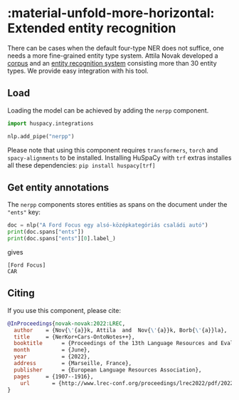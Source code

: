 # :material-unfold-more-horizontal: Extended entity recognition

There can be cases when the default four-type NER does not suffice, one needs a more fine-grained entity type system.
Attila Novak developed a [corpus](https://github.com/novakat/NYTK-NerKor-Cars-OntoNotesPP) and an [entity recognition system](https://huggingface.co/novakat/nerkor-cars-onpp-hubert) consisting more than 30 entity types. We provide easy
integration with his tool.

## Load

<!--
```python
from spacy.lang.hu import Hungarian

nlp = Hungarian()
```
-->

Loading the model can be achieved by adding the `nerpp` component.

<!--pytest-codeblocks:cont-->
```python
import huspacy.integrations

nlp.add_pipe("nerpp")
```
Please note that using this component requires `transformers`, `torch` and `spacy-alignments` to be installed.
Installing HuSpaCy with `trf` extras installes all these dependencies: `pip install huspacy[trf]`


## Get entity annotations

The `nerpp` components stores entities as spans on the document under the `"ents"` key:

<!--pytest-codeblocks:cont-->
```python
doc = nlp("A Ford Focus egy alsó-középkategóriás családi autó")
print(doc.spans["ents"])
print(doc.spans["ents"][0].label_) 
```

gives

<!--pytest-codeblocks:expected-output-->
```
[Ford Focus]
CAR
```
## Citing
If you use this component, please cite:

```bibtex
@InProceedings{novak-novak:2022:LREC,
  author    = {Nov{\'{a}}k, Attila  and  Nov{\'{a}}k, Borb{\'{a}}la},
  title     = {NerKor+Cars-OntoNotes++},
  booktitle      = {Proceedings of the 13th Language Resources and Evaluation Conference (LREC 2022)},
  month          = {June},
  year           = {2022},
  address        = {Marseille, France},
  publisher      = {European Language Resources Association},
  pages     = {1907--1916},
    url       = {http://www.lrec-conf.org/proceedings/lrec2022/pdf/2022.lrec-1.203.pdf}
}
```

